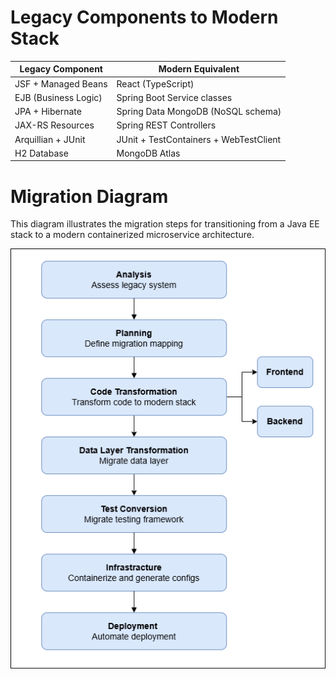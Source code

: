 # Legacy Components to Modern Stack

| Legacy Component     | Modern Equivalent                      |
| -------------------- | -------------------------------------- |
| JSF + Managed Beans  | React (TypeScript)                     |
| EJB (Business Logic) | Spring Boot Service classes            |
| JPA + Hibernate      | Spring Data MongoDB (NoSQL schema)     |
| JAX-RS Resources     | Spring REST Controllers                |
| Arquillian + JUnit   | JUnit + TestContainers + WebTestClient |
| H2 Database          | MongoDB Atlas                          |



# Migration  Diagram

This diagram illustrates the migration steps for transitioning from a Java EE stack to a modern containerized microservice architecture.

![Migration Steps](./migration_steps_enhanced.drawio.png)
